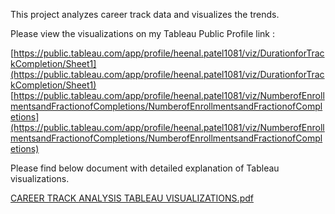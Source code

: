 This project analyzes career track data and visualizes the trends.

Please view the visualizations on my Tableau Public Profile link :

[https://public.tableau.com/app/profile/heenal.patel1081/viz/DurationforTrackCompletion/Sheet1](https://public.tableau.com/app/profile/heenal.patel1081/viz/DurationforTrackCompletion/Sheet1)
[https://public.tableau.com/app/profile/heenal.patel1081/viz/NumberofEnrollmentsandFractionofCompletions/NumberofEnrollmentsandFractionofCompletions](https://public.tableau.com/app/profile/heenal.patel1081/viz/NumberofEnrollmentsandFractionofCompletions/NumberofEnrollmentsandFractionofCompletions)

Please find below document with detailed explanation of Tableau visualizations.

[CAREER TRACK ANALYSIS TABLEAU VISUALIZATIONS.pdf](https://github.com/user-attachments/files/16593314/CAREER.TRACK.ANALYSIS.TABLEAU.VISUALIZATIONS.pdf)


